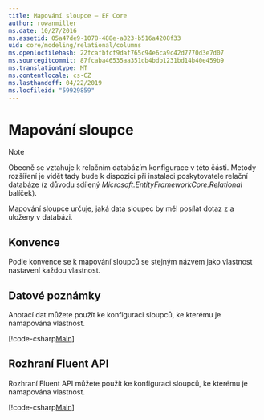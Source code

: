 ```yaml
---
title: Mapování sloupce – EF Core
author: rowanmiller
ms.date: 10/27/2016
ms.assetid: 05a47de9-1078-488e-a823-b516a4208f33
uid: core/modeling/relational/columns
ms.openlocfilehash: 22fcafbfcf9daf765c94e6ca9c42d7770d3e7d07
ms.sourcegitcommit: 87fcaba46535aa351db4bdb1231bd14b40e459b9
ms.translationtype: MT
ms.contentlocale: cs-CZ
ms.lasthandoff: 04/22/2019
ms.locfileid: "59929859"
---
```

# <a name="column-mapping"></a>Mapování sloupce

> [!NOTE]  
> Obecně se vztahuje k relačním databázím konfigurace v této části. Metody rozšíření je vidět tady bude k dispozici při instalaci poskytovatele relační databáze (z důvodu sdílený *Microsoft.EntityFrameworkCore.Relational* balíček).

Mapování sloupce určuje, jaká data sloupec by měl posílat dotaz z a uloženy v databázi.

## <a name="conventions"></a>Konvence

Podle konvence se k mapování sloupců se stejným názvem jako vlastnost nastavení každou vlastnost.

## <a name="data-annotations"></a>Datové poznámky

Anotací dat můžete použít ke konfiguraci sloupců, ke kterému je namapována vlastnost.

[!code-csharp[Main](../../../../samples/core/Modeling/DataAnnotations/Samples/Relational/Column.cs?highlight=13)]

## <a name="fluent-api"></a>Rozhraní Fluent API

Rozhraní Fluent API můžete použít ke konfiguraci sloupců, ke kterému je namapována vlastnost.

[!code-csharp[Main](../../../../samples/core/Modeling/FluentAPI/Samples/Relational/Column.cs?highlight=11-13)]
